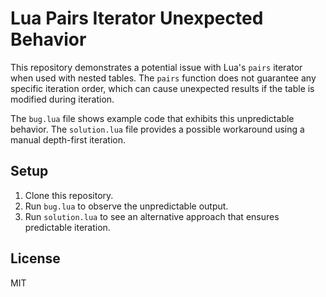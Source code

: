 # Lua Pairs Iterator Unexpected Behavior

This repository demonstrates a potential issue with Lua's `pairs` iterator when used with nested tables. The `pairs` function does not guarantee any specific iteration order, which can cause unexpected results if the table is modified during iteration. 

The `bug.lua` file shows example code that exhibits this unpredictable behavior. The `solution.lua` file provides a possible workaround using a manual depth-first iteration.

## Setup

1. Clone this repository.
2. Run `bug.lua` to observe the unpredictable output.
3. Run `solution.lua` to see an alternative approach that ensures predictable iteration.

## License

MIT